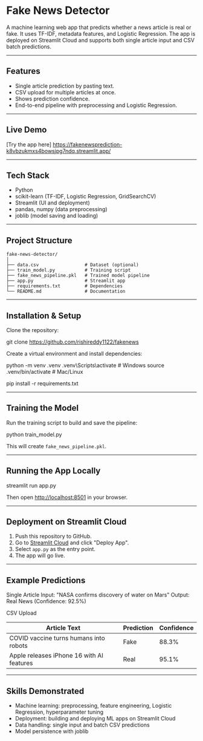 # Fake News Detector

A machine learning web app that predicts whether a news article is real or fake. It uses TF-IDF, metadata features, and Logistic Regression. The app is deployed on Streamlit Cloud and supports both single article input and CSV batch predictions.

---

## Features

* Single article prediction by pasting text.
* CSV upload for multiple articles at once.
* Shows prediction confidence.
* End-to-end pipeline with preprocessing and Logistic Regression.

---

## Live Demo

[Try the app here]  https://fakenewsprediction-k8vbzukmxs4bowsjpg7ndq.streamlit.app/

---

## Tech Stack

* Python
* scikit-learn (TF-IDF, Logistic Regression, GridSearchCV)
* Streamlit (UI and deployment)
* pandas, numpy (data preprocessing)
* joblib (model saving and loading)

---

## Project Structure

```
fake-news-detector/
│
├── data.csv                 # Dataset (optional)
├── train_model.py           # Training script
├── fake_news_pipeline.pkl   # Trained model pipeline
├── app.py                   # Streamlit app
├── requirements.txt         # Dependencies
└── README.md                # Documentation
```

---

## Installation & Setup

Clone the repository:


git clone https://github.com/rishireddy1122/fakenews


Create a virtual environment and install dependencies:


python -m venv .venv
.venv\Scripts\activate   # Windows
source .venv/bin/activate   # Mac/Linux

pip install -r requirements.txt


---

## Training the Model

Run the training script to build and save the pipeline:


python train_model.py


This will create `fake_news_pipeline.pkl`.

---

## Running the App Locally


streamlit run app.py


Then open [http://localhost:8501](http://localhost:8501) in your browser.

---

## Deployment on Streamlit Cloud

1. Push this repository to GitHub.
2. Go to [Streamlit Cloud](https://streamlit.io/cloud) and click "Deploy App".
3. Select `app.py` as the entry point.
4. The app will go live.

---

## Example Predictions

Single Article
Input: "NASA confirms discovery of water on Mars"
Output: Real News (Confidence: 92.5%)

CSV Upload

| Article Text                              | Prediction | Confidence |
| ----------------------------------------- | ---------- | ---------- |
| COVID vaccine turns humans into robots    | Fake       | 88.3%      |
| Apple releases iPhone 16 with AI features | Real       | 95.1%      |

---

## Skills Demonstrated

* Machine learning: preprocessing, feature engineering, Logistic Regression, hyperparameter tuning
* Deployment: building and deploying ML apps on Streamlit Cloud
* Data handling: single input and batch CSV predictions
* Model persistence with joblib

